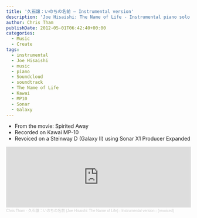 ```yaml
---
title: '久石譲：いのちの名前 – Instrumental version'
description: 'Joe Hisaishi: The Name of Life - Instrumental piano solo'
author: Chris Tham
publishDate: 2012-05-01T06:42:40+00:00
categories:
  - Music
  - Create
tags:
  - instrumental
  - Joe Hisaishi
  - music
  - piano
  - Soundcloud
  - soundtrack
  - The Name of Life
  - Kawai
  - MP10
  - Sonar
  - Galaxy
---
```

* From the movie: Spirited Away
* Recorded on Kawai MP-10
* Revoiced on a Steinway D (Galaxy II) using Sonar X1 Producer Expanded

<iframe width="100%" height="166" scrolling="no" frameborder="no" allow="autoplay" src="https://w.soundcloud.com/player/?url=https%3A//api.soundcloud.com/tracks/45168311&color=%23ff5500&auto_play=false&hide_related=false&show_comments=true&show_user=true&show_reposts=false&show_teaser=true"></iframe><div style="font-size: 10px; color: #cccccc;line-break: anywhere;word-break: normal;overflow: hidden;white-space: nowrap;text-overflow: ellipsis; font-family: Interstate,Lucida Grande,Lucida Sans Unicode,Lucida Sans,Garuda,Verdana,Tahoma,sans-serif;font-weight: 100;"><a href="https://soundcloud.com/chris-tham" title="Chris Tham" target="_blank" style="color: #cccccc; text-decoration: none;">Chris Tham</a> · <a href="https://soundcloud.com/chris-tham/joe-hisaishi-the-name-of" title="久石譲：いのちの名前 (Joe Hisaishi: The Name of Life) - Instrumental version -  (revoiced)" target="_blank" style="color: #cccccc; text-decoration: none;">久石譲：いのちの名前 (Joe Hisaishi: The Name of Life) - Instrumental version -  (revoiced)</a></div>

